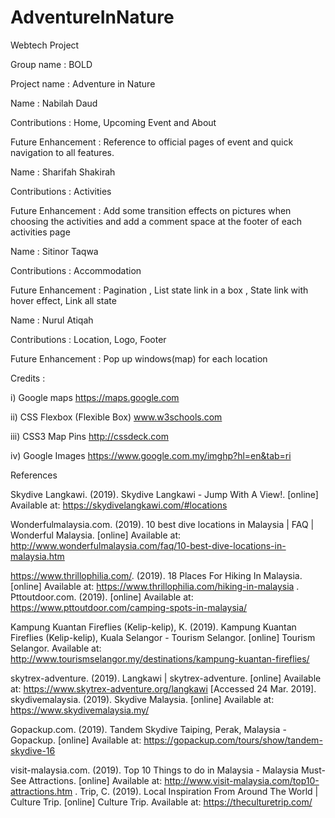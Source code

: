 # AdventureInNature
Webtech Project


Group name : BOLD

Project name : Adventure in Nature



Name : Nabilah Daud

Contributions : Home, Upcoming Event and About

Future Enhancement : Reference to official pages of event and quick navigation to all features.



Name : Sharifah Shakirah

Contributions : Activities

Future Enhancement : Add some transition effects on pictures when choosing the activities and add a comment space at the footer of each activities page



Name : Sitinor Taqwa

Contributions :  Accommodation

Future Enhancement : Pagination , List state link in a box , State link with hover effect, Link all state


Name : Nurul Atiqah

Contributions : Location, Logo, Footer

Future Enhancement : Pop up windows(map) for each location




Credits :

i) Google maps https://maps.google.com

ii) CSS Flexbox (Flexible Box) www.w3schools.com

iii) CSS3 Map Pins http://cssdeck.com

iv) Google Images https://www.google.com.my/imghp?hl=en&tab=ri


References

Skydive Langkawi. (2019). Skydive Langkawi - Jump With A View!. [online] Available at: https://skydivelangkawi.com/#locations 

Wonderfulmalaysia.com. (2019). 10 best dive locations in Malaysia | FAQ | Wonderful Malaysia. [online] Available at: http://www.wonderfulmalaysia.com/faq/10-best-dive-locations-in-malaysia.htm 

https://www.thrillophilia.com/. (2019). 18 Places For Hiking In Malaysia. [online] Available at: https://www.thrillophilia.com/hiking-in-malaysia 
.
Pttoutdoor.com. (2019). [online] Available at: https://www.pttoutdoor.com/camping-spots-in-malaysia/ 

Kampung Kuantan Fireflies (Kelip-kelip), K. (2019). Kampung Kuantan Fireflies (Kelip-kelip), Kuala Selangor - Tourism Selangor. [online] Tourism Selangor. Available at: http://www.tourismselangor.my/destinations/kampung-kuantan-fireflies/ 

skytrex-adventure. (2019). Langkawi | skytrex-adventure. [online] Available at: https://www.skytrex-adventure.org/langkawi [Accessed 24 Mar. 2019].
skydivemalaysia. (2019). Skydive Malaysia. [online] Available at: https://www.skydivemalaysia.my/ 

Gopackup.com. (2019). Tandem Skydive Taiping, Perak, Malaysia - Gopackup. [online] Available at: https://gopackup.com/tours/show/tandem-skydive-16 

visit-malaysia.com. (2019). Top 10 Things to do in Malaysia - Malaysia Must-See Attractions. [online] Available at: http://www.visit-malaysia.com/top10-attractions.htm 
.
Trip, C. (2019). Local Inspiration From Around The World | Culture Trip. [online] Culture Trip. Available at: https://theculturetrip.com/ 



